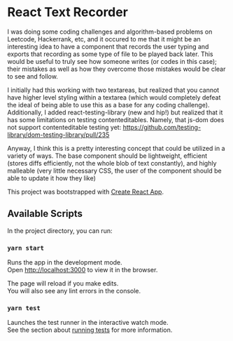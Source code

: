 # React Text Recorder

I was doing some coding challenges and algorithm-based problems on Leetcode, Hackerrank, etc, and it occured to me that it might be an interesting idea to have a component that records the user typing and exports that recording as some type of file to be played back later. This would be useful to truly see how someone writes (or codes in this case); their mistakes as well as how they overcome those mistakes would be clear to see and follow.

I initially had this working with two textareas, but realized that you cannot have higher level styling within a textarea (which would completely defeat the ideal of being able to use this as a base for any coding challenge). Additionally, I added react-testing-library (new and hip!) but realized that it has some limitations on testing contenteditables. Namely, that js-dom does not support contenteditable testing yet: https://github.com/testing-library/dom-testing-library/pull/235

Anyway, I think this is a pretty interesting concept that could be utilized in a variety of ways. The base component should be lightweight, efficient (stores diffs efficiently, not the whole blob of text constantly), and highly malleable (very little necessary CSS, the user of the component should be able to update it how they like)




This project was bootstrapped with [Create React App](https://github.com/facebook/create-react-app).


## Available Scripts

In the project directory, you can run:

### `yarn start`

Runs the app in the development mode.<br />
Open [http://localhost:3000](http://localhost:3000) to view it in the browser.

The page will reload if you make edits.<br />
You will also see any lint errors in the console.

### `yarn test`

Launches the test runner in the interactive watch mode.<br />
See the section about [running tests](https://facebook.github.io/create-react-app/docs/running-tests) for more information.

